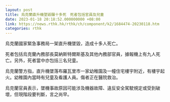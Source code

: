 ```yaml
---
layout: post
title: 烏克蘭直升機墜毀釀十多死　死者包括官員及兒童
date: 2023-01-18 20:18:52.000000000 +08:00
link: https://news.rthk.hk/rthk/ch/component/k2/1684474-20230118.htm
categories: rthk
---
```


烏克蘭國家緊急事務局一架直升機墜毀，造成十多人死亡。

死者包括烏克蘭內務部長莫納斯特爾斯基及其他內務部官員，據報機上有九人死亡。另外，死者當中亦包括三名兒童。

烏克蘭警方指，直升機墜落布羅瓦里市一家幼稚園及一幢住宅樓宇附近，有樓宇起火。幼稚園內當時有兒童及看護人員。傷者正在醫院救治。

烏克蘭官員表示，墜機事故原因可能涉及機器故障、違反安全駕駛規定或受到破壞，但現階段要判斷，言之尚早。

